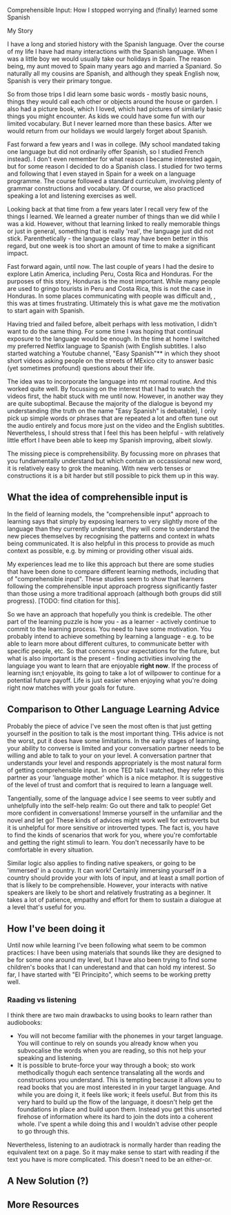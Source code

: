 Comprehensible Input: How I stopped worrying and (finally) learned some Spanish 

My Story
 
  I have a long and storied history with the Spanish language. Over the course of my life I have had many interactions with the Spanish language. When I was a little boy we would usually take our holidays in Spain. The reason being, my aunt moved to Spain many years ago and married a Spaniard. So naturally all my cousins are Spanish, and although they speak English now, Spanish is very their primary tongue.

  So from those trips I did learn some basic words - mostly basic nouns, things they would call each other or objects around the house or garden. I also had a picture book, which I loved, which had pictures of similarly basic things you might encounter. As kids we could have some fun with our limited vocabulary. But I never learned more than these basics. After we would return from our holidays we would largely forget about Spanish.

  Fast forward a few years and I was in college. (My school mandated taking one language but did not ordinarily offer Spanish, so I studied French instead). I don't even remember for what reason I became interested again, but for some reason I decided to do a Spanish class. I studied for two terms and following that I even stayed in Spain for a week on a language programme. The course followed a standard  curriculum, involving plenty of grammar constructions and vocabulary. Of course, we also practiced speaking a lot and listening exercises as well.

  Looking back at that time from a few years later I recall very few of the things I learned. We learned a greater number of things than we did while I was a kid. However, without that learning linked to really memorable things or just in general, something that is really 'real', the language just did not stick. Parenthetically - the language class may have been better in this regard, but one week is too short an amount of time to make a significant impact.

  Fast forward again, until now. The last couple of years I had the desire to explore Latin America, including Peru, Costa Rica and Honduras. For the purposes of this story, Honduras is the most important. While many people are used to gringo tourists in Peru and Costa Rica, this is not the case in Honduras. In some places communicating with people was difficult and, , this was at times frustrating. Ultimately this is what gave me the motivation to start again with Spanish.

  Having tried and failed before, albeit perhaps with less motivation, I didn't want to do the same thing. For some time I was hoping that continual exposure to the language would be enough. In the time at home I switched my preferred Netflix language to Spanish (with English subtitles. I also started watching a Youtube channel, "Easy Spanish"\*\* in which they shoot short videos asking people on the streets of MExico city to answer basic (yet sometimes profound) questions about their life.  

  The idea was to incorporate the language into mt normal routine. And this worked quite well. By focussing on the interest that I had to watch the videos first, the habit stuck with me until now. However, in another way they are quite suboptimal. Because the majority of the dialogue is beyond my understanding (the truth on the name "Easy Spanish" is debatable), I only pick up simple words or phrases that are repeated a lot and often tune out the audio entirely and focus more just on the video and the English subtitles. Nevertheless, I should stress that I feel this has been helpful - with relatively little effort I have been able to keep my Spanish improving, albeit slowly.

  The missing piece is comprehensibility. By focussing more on phrases that you fundamentally understand but which contain an occassional new word, it is relatively easy to grok the meaning. With new verb tenses or constructions it is a bit harder but still possible to pick them up in this way. 

  ## What the idea of comprehensible input is

  In the field of learning models, the "comprehensible input" approach to learning says that simply by exposing learners to very slightly more of the language than they currently understand, they will come to understand the new pieces themselves by recognising the patterns and context in whats being communicated. It is also helpful in this process to provide as much context as possible, e.g. by miming or providing other visual aids.

  My experiences lead me to like this approach but there are some studies that have been done to compare different learning methods, including that of "comprehensible input". These studies seem to show that learners following the comprehensible input approach progress significantly faster than those using a more traditional approach (although both groups did still progress). [TODO: find citation for this]. 

  So we have an approach that hopefully you think is credeible. The other part of the learning puzzle is how you - as a learner - actively continue to commit to the learning process. You need to have some motivation. You probably intend to achieve something by learning a language - e.g. to be able to learn more about different cultures, to communicate better with specific people, etc. So that concerns your expectations for the future, but what is also important is the present - finding activities involving the languiage you want to learn that are enjoyable **right now**. If the process of learning isn;t enjoyable, its going to take a lot of willpower to continue for a potential future payoff. Life is just easier when enjoying what you're doing right now matches with your goals for future.

  ## Comparison to Other Language Learning Advice

  Probably the piece of advice I've seen the most often is that just getting yourself in the position to talk is the most important thing. THis advice is not the worst, put it does have some limitations. In the early stages of learning, your ability to converse is limited and your conversation partner needs to be willing and able to talk to your on your level. A conversation partner that understands your level and responds appropriately is the most natural form of getting comprehensible input. In one TED talk I watched, they refer to this partner as your 'language mother' which is a nice metaphor. It is suggestive of the level of trust and comfort that is required to learn a language well.

  Tangentially, some of the language advice I see seems to veer subtly and unhelpfully into the self-help realm: Go out there and talk to people! Get more confident in conversations! Immerse yourself in the unfamiliar and the novel and let go! These kinds of advices might work well for extroverts but it is unhelpful for more sensitive or introverted types. The fact is, you have to find the kinds of scenarios that work for you, where you're comfortable and getting the right stimuli to learn. You don't necessarily have to be comfortable in every situation.  

  Similar logic also applies to finding native speakers, or going to be 'immersed' in a country. It can work! Certainly immersing yourself in a country should provide your with lots of input, and at least a small portion of that is likely to be comprehensible. However, your interacts with native speakers  are likely to be short and relatively frustrating as a beginner. It takes a lot of patience, empathy and effort for them to sustain a dialogue at a level that's useful for you.  

  ## How I've been doing it

  Until now while learning I've been following what seem to be common practices: I have been using materials that sounds like they are designed to be for some one around my level, but I have also been trying to find some children's books that I can underestand and that can hold my interest. So far, I have started with "El Principito", which seems to be working pretty well.

  ### 
  ### Raading vs listening

  I think there are two main drawbacks to using books to learn rather than audiobooks:
  - You will not become familiar with the phonemes in your target language. You will continue to rely on sounds you already know when you subvocalise the words when you are reading, so this not help your speaking and listening.
  - It is possible to brute-force your way through a book; sto work methodically thoguh each sentence transalating all the words and constructions you understand. This is tempting because it allows you to read books that you are most interested in in your target language. And while you are doing it, it feels like work; it feels useful. But from this its very hard to build up the flow of the language, it doesn't help get the foundations in place and build upon them. Instead you get this unsorted firehose of information where its hard to join the dots into a coherent whole. I've spent a while doing this and I wouldn't advise other people to go through this.

  Nevertheless, listening to an audiotrack is normally harder than reading the equivalent text on a page. So it may make sense to start with reading if the text you have is more complicated. This doesn't need to be an either-or. 

  ## A New Solution (?)

  ## More Resources

